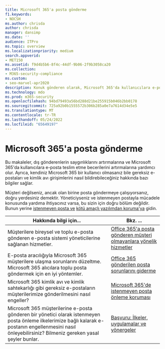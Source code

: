 ```yaml
---
title: Microsoft 365'a posta gönderme
f1.keywords:
- NOCSH
ms.author: chrisda
author: chrisda
manager: dansimp
ms.date: ''
audience: ITPro
ms.topic: overview
ms.localizationpriority: medium
search.appverid:
- MET150
ms.assetid: f9d4b5b6-8f4c-44df-9b06-2f9b3058ca20
ms.collection:
- M365-security-compliance
ms.custom:
- seo-marvel-apr2020
description: Konuk gönderen olarak, Microsoft 365'da kullanıcılara e-posta teslim etme özelliğini nasıl artırabileceğinizi öğrenin. Ayrıca gereksiz e-postaları & kimlik avı girişimlerini konuk olarak bildirmeyi de öğrenin.
ms.technology: mdo
ms.prod: m365-security
ms.openlocfilehash: 94bd79493a56bd288d21be255915b046b2bb0178
ms.sourcegitcommit: 725a92b0b1555572b306b285a0e7a7614d34e5e5
ms.translationtype: MT
ms.contentlocale: tr-TR
ms.lasthandoff: 05/24/2022
ms.locfileid: "65649197"
---
```

# <a name="sending-mail-to-microsoft-365"></a>Microsoft 365'a posta gönderme

Bu makaleler, dış gönderenlerin saygınlıklarını artırmalarına ve Microsoft 365'da kullanıcılara e-posta teslim etme becerilerini artırmalarına yardımcı olur. Ayrıca, kendiniz Microsoft 365 bir kullanıcı olmasanız bile gereksiz e-postaları ve kimlik avı girişimlerini nasıl bildirebileceğiniz hakkında bazı bilgiler sağlar.

Müşteri değilseniz, ancak olan birine posta göndermeye çalışıyorsanız, doğru yerdesiniz demektir. Yöneticiyseniz ve istenmeyen postayla mücadele konusunda yardıma ihtiyacınız varsa, bu sizin için doğru bölüm değildir. Bunun yerine [istenmeyen posta ve](anti-spam-protection.md) [kötü amaçlı yazılımdan koruma'ya](anti-malware-protection.md) gidin.

|Hakkında bilgi için...|Bkz. ...|
|---|---|
|Müşterilere bireysel ve toplu e-posta gönderen e-posta sistemi yöneticilerine sağlanan hizmetler.|[Office 365'a posta gönderen müşteri olmayanlara yönelik hizmetler](services-for-non-customers.md)|
|E-posta aracılığıyla Microsoft 365 müşterilere ulaşma sorunlarını düzeltme. Microsoft 365 alıcılara toplu posta göndermek için en iyi yöntemler.|[Office 365 gönderilen posta sorunlarını giderme](troubleshooting-mail-sent-to-office-365.md)|
|Microsoft 365 kimlik avı ve kimlik sahtekarlığı gibi gereksiz e-postaların müşterilerimize gönderilmesini nasıl engeller?|[Microsoft 365'de istenmeyen posta önleme koruması](anti-spam-protection.md)|
|Microsoft 365 müşterilerine e-posta gönderen bir yönetici olarak istenmeyen posta önleme ilkelerimize bağlı kalarak e-postanın engellenmesini nasıl önleyebilirsiniz? Bilmeniz gereken yasal şeyler bunlar.|[Başvuru: İlkeler, uygulamalar ve yönergeler](reference-policies-practices-and-guidelines.md)|
